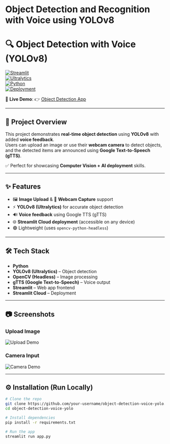 
# Object Detection and Recognition with Voice using YOLOv8

# 🔍 Object Detection with Voice (YOLOv8)  

[![Streamlit](https://img.shields.io/badge/Made%20with-Streamlit-FF4B4B?logo=streamlit)](https://streamlit.io)  
[![Ultralytics](https://img.shields.io/badge/YOLOv8-Ultralytics-blue)](https://github.com/ultralytics/ultralytics)  
[![Python](https://img.shields.io/badge/Python-3.9%2B-yellow?logo=python)](https://www.python.org/)  
[![Deployment](https://img.shields.io/badge/Deployed%20on-Streamlit%20Cloud-brightgreen?logo=streamlit)](https://object-detection-voice-yolo-wv.streamlit.app/)  

🚀 **Live Demo**: 👉 [Object Detection App](https://object-detection-voice-yolo-wv.streamlit.app/)  

---

## 📌 Project Overview  
This project demonstrates **real-time object detection** using **YOLOv8** with added **voice feedback**.  
Users can upload an image or use their **webcam camera** to detect objects, and the detected items are announced using **Google Text-to-Speech (gTTS)**.  

✅ Perfect for showcasing **Computer Vision + AI deployment** skills.  

---

## ✨ Features
- 🖼️ **Image Upload** & 📸 **Webcam Capture** support  
- ⚡ **YOLOv8 (Ultralytics)** for accurate object detection  
- 🔊 **Voice feedback** using Google TTS (gTTS)  
- 🌐 **Streamlit Cloud deployment** (accessible on any device)  
- 🟢 Lightweight (uses `opencv-python-headless`)  

---

## 🛠 Tech Stack
- **Python**  
- **YOLOv8 (Ultralytics)** – Object detection  
- **OpenCV (Headless)** – Image processing  
- **gTTS (Google Text-to-Speech)** – Voice output  
- **Streamlit** – Web app frontend  
- **Streamlit Cloud** – Deployment  

---

## 📷 Screenshots
### Upload Image  
![Upload Demo](images/screenshot_upload.png)  

### Camera Input  
![Camera Demo](images/screenshot_camera.png)  

---

## ⚙️ Installation (Run Locally)
```bash
# Clone the repo
git clone https://github.com/your-username/object-detection-voice-yolo.git
cd object-detection-voice-yolo

# Install dependencies
pip install -r requirements.txt

# Run the app
streamlit run app.py

